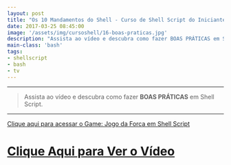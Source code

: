 ```yaml
---
layout: post
title: "Os 10 Mandamentos do Shell - Curso de Shell Script do Iniciante ao Avançado"
date: 2017-03-25 08:45:00
image: '/assets/img/cursoshell/16-boas-praticas.jpg'
description: "Assista ao vídeo e descubra como fazer BOAS PRÁTICAS em Shell Script."
main-class: 'bash'
tags:
- shellscript
- bash
- tv
---
```


***

> Assista ao vídeo e descubra como fazer __BOAS PRÁTICAS__ em Shell Script.

***

[Clique aqui para acessar o Game: Jogo da Forca em Shell Script](http://terminalroot.com.br/2015/08/jogo-da-forca-em-shell-script.html)


# [Clique Aqui para Ver o Vídeo](https://www.youtube.com/watch?v=2MK3CNBAAio)

